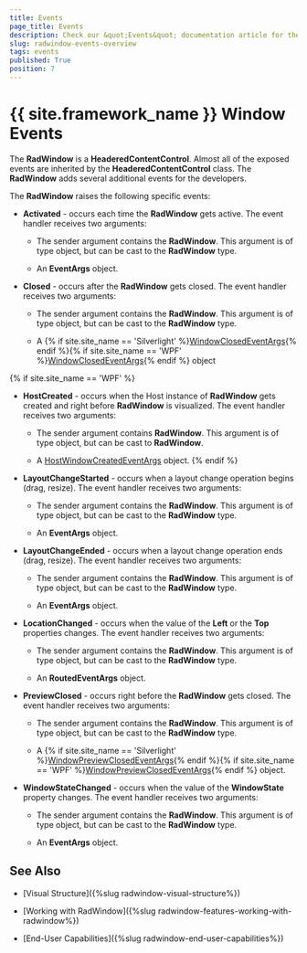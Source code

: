 ```yaml
---
title: Events
page_title: Events
description: Check our &quot;Events&quot; documentation article for the RadWindow {{ site.framework_name }} control.
slug: radwindow-events-overview
tags: events
published: True
position: 7
---
```


# {{ site.framework_name }} Window Events

The __RadWindow__ is a __HeaderedContentControl__. Almost all of the exposed events are inherited by the __HeaderedContentControl__ class. The __RadWindow__ adds several additional events for the developers.

The __RadWindow__ raises the following specific events:

* __Activated__ - occurs each time the __RadWindow__ gets active. The event handler receives two arguments:

	* The sender argument contains the __RadWindow__. This argument is of type object, but can be cast to the __RadWindow__ type.

	* An __EventArgs__ object.

* __Closed__ - occurs after the __RadWindow__ gets closed. The event handler receives two arguments:

	* The sender argument contains the __RadWindow__. This argument is of type object, but can be cast to the __RadWindow__ type.

	* A {% if site.site_name == 'Silverlight' %}[WindowClosedEventArgs](http://www.telerik.com/help/silverlight/t_telerik_windows_controls_windowclosedeventargs.html){% endif %}{% if site.site_name == 'WPF' %}[WindowClosedEventArgs](http://www.telerik.com/help/wpf/t_telerik_windows_controls_windowclosedeventargs.html){% endif %} object
	
{% if site.site_name == 'WPF' %}
* __HostCreated__ - occurs when the Host instance of __RadWindow__ gets created and right before __RadWindow__ is visualized. The event handler receives two arguments:

	* The sender argument contains __RadWindow__. This argument is of type object, but can be cast to __RadWindow__.

	* A [HostWindowCreatedEventArgs](https://docs.telerik.com/devtools/wpf/api/telerik.windows.controls.hostwindowcreatedeventargs) object.
{% endif %}

* __LayoutChangeStarted__ - occurs when a layout change operation begins (drag, resize). The event handler receives two arguments:

	* The sender argument contains the __RadWindow__. This argument is of type object, but can be cast to the __RadWindow__ type.

	* An __EventArgs__ object.

* __LayoutChangeEnded__ - occurs when a layout change operation ends (drag, resize). The event handler receives two arguments:

	* The sender argument contains the __RadWindow__. This argument is of type object, but can be cast to the __RadWindow__ type.

	* An __EventArgs__ object.

* __LocationChanged__ - occurs when the value of the __Left__ or the __Top__ properties changes. The event handler receives two arguments:

	* The sender argument contains the __RadWindow__. This argument is of type object, but can be cast to the __RadWindow__ type.

	* An __RoutedEventArgs__ object.

* __PreviewClosed__ - occurs right before the __RadWindow__ gets closed. The event handler receives two arguments:

	* The sender argument contains the __RadWindow__. This argument is of type object, but can be cast to the __RadWindow__ type.

	* A {% if site.site_name == 'Silverlight' %}[WindowPreviewClosedEventArgs](http://www.telerik.com/help/silverlight/t_telerik_windows_controls_windowpreviewclosedeventargs.html){% endif %}{% if site.site_name == 'WPF' %}[WindowPreviewClosedEventArgs](http://www.telerik.com/help/wpf/t_telerik_windows_controls_windowpreviewclosedeventargs.html){% endif %} object.

* __WindowStateChanged__ - occurs when the value of the __WindowState__ property changes. The event handler receives two arguments:

	* The sender argument contains the __RadWindow__. This argument is of type object, but can be cast to the __RadWindow__ type.

	* An __EventArgs__ object.

## See Also

 * [Visual Structure]({%slug radwindow-visual-structure%})

 * [Working with RadWindow]({%slug radwindow-features-working-with-radwindow%})

 * [End-User Capabilities]({%slug radwindow-end-user-capabilities%})
